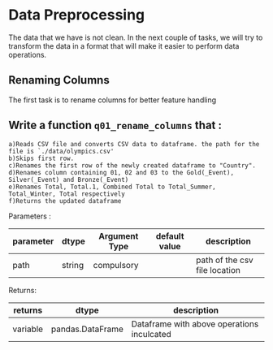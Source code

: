 # Data Preprocessing

The data that we have is not clean. In the next couple of tasks, we will try to transform the data in a format that will make it easier to perform data operations.

    
## Renaming Columns

The first task is to rename columns for better feature handling

## Write a function `q01_rename_columns` that :
    
    a)Reads CSV file and converts CSV data to dataframe. the path for the file is `./data/olympics.csv'
    b)Skips first row.
    c)Renames the first row of the newly created dataframe to "Country". 
    d)Renames column containing 01, 02 and 03 to the Gold(_Event), Silver(_Event) and Bronze(_Event)
    e)Renames Total, Total.1, Combined Total to Total_Summer, Total_Winter, Total respectively
    f)Returns the updated dataframe

Parameters :

| parameter | dtype  | Argument Type | default value | description                   |
|-----------|--------|---------------|---------------|-------------------------------|
| path      | string | compulsory    |               | path of the csv file location |

Returns:

| returns  | dtype            | description                                |
|----------|------------------|--------------------------------------------|
| variable | pandas.DataFrame | Dataframe with above operations inculcated |



